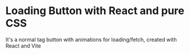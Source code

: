 # Loading Button with React and pure CSS

It's a normal tag button with animations for loading/fetch, created with React and Vite
